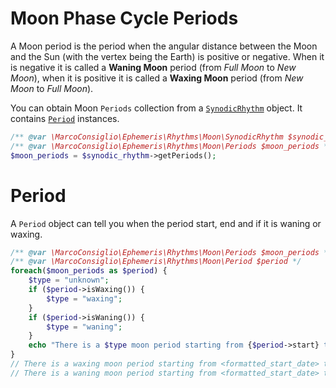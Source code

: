 # Moon Phase Cycle Periods
A Moon period is the period when the angular distance between the Moon and the Sun (with the vertex being the Earth) is positive or negative. When it is negative it is called a **Waning Moon** period (from *Full Moon* to *New Moon*), when it is positive it is called a **Waxing Moon** period (from *New Moon* to *Full Moon*).

You can obtain Moon `Periods` collection from a [`SynodicRhythm`](SynodicRhythm.md) object. It contains [`Period`](#period) instances.
```php
/** @var \MarcoConsiglio\Ephemeris\Rhythms\Moon\SynodicRhythm $synodic_rhythm */
/** @var \MarcoConsiglio\Ephemeris\Rhythms\Moon\Periods $moon_periods */
$moon_periods = $synodic_rhythm->getPeriods();
```
# Period
A `Period` object can tell you when the period start, end and if it is waning or waxing.
```php
/** @var \MarcoConsiglio\Ephemeris\Rhythms\Moon\Periods $moon_periods */
/** @var \MarcoConsiglio\Ephemeris\Rhythms\Moon\Period $period */
foreach($moon_periods as $period) {
    $type = "unknown";
    if ($period->isWaxing()) {
        $type = "waxing";
    }
    if ($period->isWaning()) {
        $type = "waning";
    }
    echo "There is a $type moon period starting from {$period->start} to {$period->end}.\n";
}
// There is a waxing moon period starting from <formatted_start_date> to <formatted_end_date>.
// There is a waning moon period starting from <formatted_start_date> to <formatted_end_date>.
```